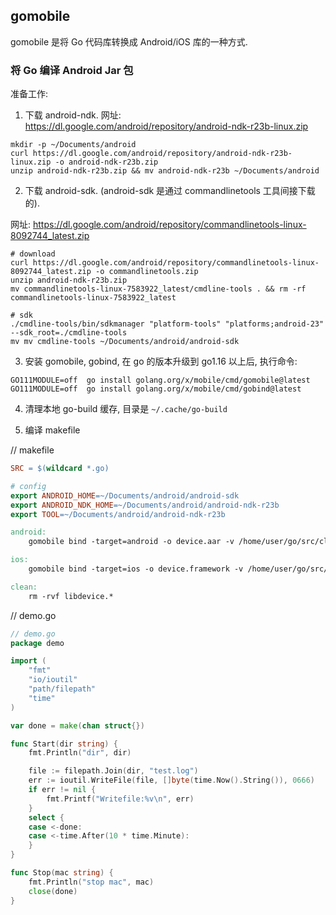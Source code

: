## gomobile

gomobile 是将 Go 代码库转换成 Android/iOS 库的一种方式.


### 将 Go 编译 Android Jar 包

准备工作:

1. 下载 android-ndk. 网址: https://dl.google.com/android/repository/android-ndk-r23b-linux.zip

```
mkdir -p ~/Documents/android
curl https://dl.google.com/android/repository/android-ndk-r23b-linux.zip -o android-ndk-r23b.zip
unzip android-ndk-r23b.zip && mv android-ndk-r23b ~/Documents/android
```

2. 下载 android-sdk. (android-sdk 是通过 commandlinetools 工具间接下载的).

网址: https://dl.google.com/android/repository/commandlinetools-linux-8092744_latest.zip

```
# download
curl https://dl.google.com/android/repository/commandlinetools-linux-8092744_latest.zip -o commandlinetools.zip
unzip android-ndk-r23b.zip
mv commandlinetools-linux-7583922_latest/cmdline-tools . && rm -rf commandlinetools-linux-7583922_latest

# sdk
./cmdline-tools/bin/sdkmanager "platform-tools" "platforms;android-23" --sdk_root=./cmdline-tools
mv mv cmdline-tools ~/Documents/android/android-sdk
```

3. 安装 gomobile, gobind, 在 go 的版本升级到 go1.16 以上后, 执行命令:

```cgo
GO111MODULE=off  go install golang.org/x/mobile/cmd/gomobile@latest
GO111MODULE=off  go install golang.org/x/mobile/cmd/gobind@latest
```

4. 清理本地 go-build 缓存, 目录是 `~/.cache/go-build`

5. 编译 makefile

// makefile
```makefile
SRC = $(wildcard *.go)

# config
export ANDROID_HOME=~/Documents/android/android-sdk
export ANDROID_NDK_HOME=~/Documents/android/android-ndk-r23b
export TOOL=~/Documents/android/android-ndk-r23b

android:
	gomobile bind -target=android -o device.aar -v /home/user/go/src/cloud/vdevice/demo

ios:
	gomobile bind -target=ios -o device.framework -v /home/user/go/src/cloud/vdevice/demo

clean:
	rm -rvf libdevice.*
```

// demo.go
```go
// demo.go
package demo

import (
	"fmt"
	"io/ioutil"
	"path/filepath"
	"time"
)

var done = make(chan struct{})

func Start(dir string) {
	fmt.Println("dir", dir)

	file := filepath.Join(dir, "test.log")
	err := ioutil.WriteFile(file, []byte(time.Now().String()), 0666)
	if err != nil {
		fmt.Printf("Writefile:%v\n", err)
	}
	select {
	case <-done:
	case <-time.After(10 * time.Minute):
	}
}

func Stop(mac string) {
	fmt.Println("stop mac", mac)
	close(done)
}
```